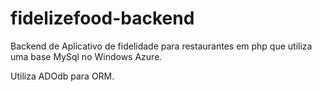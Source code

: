 # fidelizefood-backend

Backend de Aplicativo de fidelidade para restaurantes 
em php que utiliza uma base MySql no Windows Azure.

Utiliza ADOdb para ORM.
